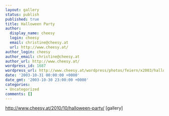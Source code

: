 ```yaml
---
layout: gallery
status: publish
published: true
title: Halloween Party
author:
  display_name: cheesy
  login: cheesy
  email: christine@cheesy.at
  url: http://www.cheesy.at/
author_login: cheesy
author_email: christine@cheesy.at
author_url: http://www.cheesy.at/
wordpress_id: 1687
wordpress_url: http://www.cheesy.at/wordpress/photos/feiern/x2003/halloween-party/
date: '2003-10-31 00:00:00 +0000'
date_gmt: '2003-10-30 23:00:00 +0000'
categories:
- Uncategorized
comments: []
---
```

http://www.cheesy.at/2010/10/halloween-party/
[gallery]<!--:-->
